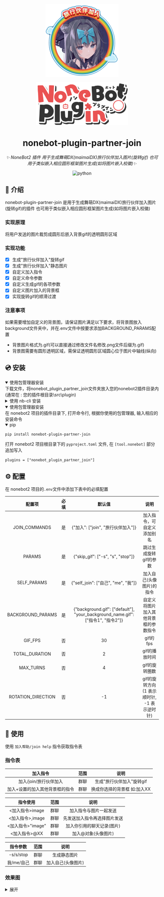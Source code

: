 <div align="center">
  <!-- 
  <a href="https://v2.nonebot.dev/store"><img src="https://github.com/A-kirami/nonebot-plugin-template/blob/resources/nbp_logo.png" width="180" height="180" alt="NoneBotPluginLogo"></a>
  <br>
  <p><img src="./docs/yuuzuki_join_s.gif" width="240" alt="NoneBotPluginText"></p>
  -->
  <p><img src="./docs/yuuzuki_join_s.gif" width="240" alt="NoneBotPluginText"></p>
  <a href="https://v2.nonebot.dev/store"><img src="./docs/NoneBotPlugin.svg" width="300" alt="logo"></a>
</div>

<div align="center">
  
# nonebot-plugin-partner-join

_✨ NoneBot2 插件 用于生成舞萌DX(maimaiDX)旅行伙伴加入图片(旋转gif) 也可用于类似嵌入相应圆形框架图片生成(如将图片嵌入校徽)✨_

<a href="./LICENSE">
</a>
<img src="https://img.shields.io/badge/python-3.8+-blue.svg" alt="python">
</div>

## 📖 介绍

nonebot-plugin-partner-join 是用于生成舞萌DX(maimaiDX)旅行伙伴加入图片(旋转gif)的插件 也可用于类似嵌入相应圆形框架图片生成(如将图片嵌入校徽)
### 实现原理

将用户发送的图片裁剪成圆形后嵌入背景gif的透明圆形区域
### 实现功能

- [x]  生成"旅行伙伴加入"旋转gif
- [x]  生成"旅行伙伴加入"静态图片
- [x]  自定义加入指令
- [x]  自定义命令参数
- [x]  自定义生成gif的各项参数
- [x]  自定义图片加入的背景框
- [x]  实现旋转gif的顺滑过渡
### 注意事项

如果需要增加自定义的背景图，请保证图片满足以下要求，将背景图放入background文件夹中，并在.env文件中按要求添加BACKGROUND_PARAMS配置
- 背景图片格式为.gif(可以直接通过修改文件名修改.png文件后缀为.gif)
- 背景图需要有圆形透明区域，需保证透明圆形区域圆心位于图片中轴线(纵向)

## 💿 安装
<details open>
<summary>使用包管理器安装</summary>
下载文件，将nonebot_plugin_partner_join文件夹放入您的nonebot2插件目录内(通常在 : 您的插件根目录\src\plugin)

</details>

<details>
<summary>使用 nb-cli 安装</summary> 
在 nonebot2 项目的根目录下打开命令行, 输入以下指令即可安装

    nb plugin install nonebot-plugin-partner-join

</details>

<details open>
<summary>使用包管理器安装</summary> 
在 nonebot2 项目的插件目录下, 打开命令行, 根据你使用的包管理器, 输入相应的安装命令

<details open>
<summary>pip</summary> 

    pip install nonebot-plugin-partner-join

</details>

打开 nonebot2 项目根目录下的 `pyproject.toml` 文件, 在 `[tool.nonebot]` 部分追加写入

    plugins = ["nonebot_plugin_partner_join"]

</details>

## ⚙️ 配置

在 nonebot2 项目的`.env`文件中添加下表中的必填配置

| 配置项 | 必填 | 默认值 | 说明 |
|:-----:|:----:|:----:|:----:|
| JOIN_COMMANDS | 是 | {"加入": ["join", "旅行伙伴加入"]} | 加入指令，可自定义添加别名 |
| PARAMS | 是 | {"skip_gif": ["-s", "s", "stop"]} | 跳过生成旋转gif的参数 |
| SELF_PARAMS | 是 | {"self_join": ["自己", "me", "我"]} | 加入自己(头像图片)的指令 |
| BACKGROUND_PARAMS | 是 | {"background.gif": ["default"], "your_background_name.gif": ["指令1", "指令2"]} | 自定义将图片加入其他背景框的参数指令 |
| GIF_FPS | 否 | 30 | gif的fps |
| TOTAL_DURATION | 否 | 2 | gif的播放时间 |
| MAX_TURNS | 否 | 4 | gif的旋转圈数 |
| ROTATION_DIRECTION | 否 | -1 | gif的旋转方向(1 表示顺时针, -1 表示逆时针) |

## 🎉 使用
使用 `加入帮助/join help` 指令获取指令表
### 指令表
| 加入指令 | 范围 | 说明 |
|:-----:|:----:|:----:|
| 加入/join/旅行伙伴加入 | 群聊 | 生成"旅行伙伴加入"旋转gif |
| 加入+设置的加入其他背景框的指令 | 群聊 | 换成你选择的背景框 如:加入XX |

| 指令使用 | 范围 | 说明 |
|:-----:|:----:|:----:|
| <加入指令>image | 群聊 | 加入指令与图片一起发送 |
| <加入指令>,image | 群聊 | 先发送加入指令再选择图片发送 |
| <加入指令>"image" | 群聊 | 加入你引用的聊天记录(图片) |
| <加入指令>@XX | 群聊 | 加入@对象(头像图片) |

| 指令参数 | 范围 | 说明 |
|:-----:|:----:|:----:|
| -s/s/stop | 群聊 | 生成静态图片 |
| 我/me/自己 | 群聊 | 加入自己(头像图片) |

### 效果图
<details>
<summary>展开</summary> 

![image](https://github.com/YuuzukiRin/nonebot_plugin_partner_join/blob/main/docs/JOIN_COMMANDS_WITH.png)
![image](https://github.com/YuuzukiRin/nonebot_plugin_partner_join/blob/main/docs/JOIN_COMMANDS_SUBSTEP.png)
![image](https://github.com/YuuzukiRin/nonebot_plugin_partner_join/blob/main/docs/JOIN_COMMANDS_QUOTE.png)
![image](https://github.com/YuuzukiRin/nonebot_plugin_partner_join/blob/main/docs/JOIN_COMMANDS_AT.png)
![image](https://github.com/YuuzukiRin/nonebot_plugin_partner_join/blob/main/docs/JOIN_COMMANDS_ME.png)
